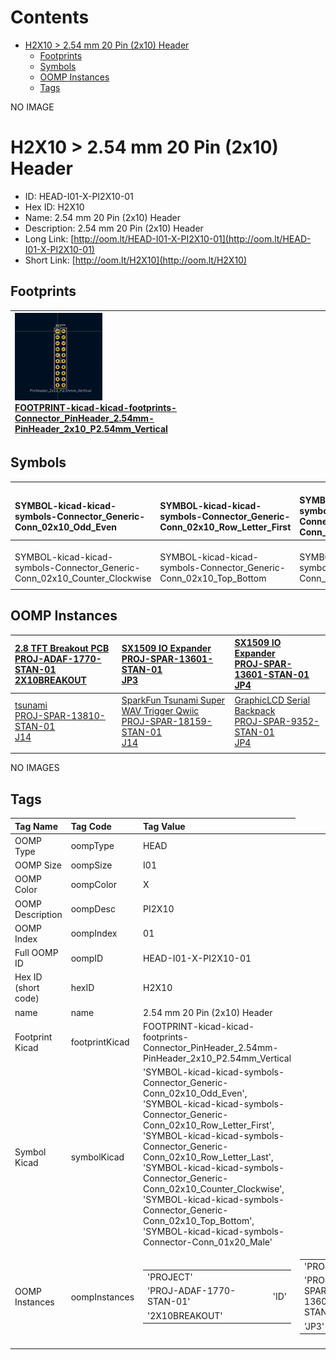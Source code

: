 



Contents
========

* [H2X10 > 2.54 mm 20 Pin (2x10) Header](#h2x10--254-mm-20-pin-2x10-header)
	* [Footprints](#footprints)
	* [Symbols](#symbols)
	* [OOMP Instances](#oomp-instances)
	* [Tags](#tags)
  
NO IMAGE  
# H2X10 > 2.54 mm 20 Pin (2x10) Header

- ID: HEAD-I01-X-PI2X10-01
- Hex ID: H2X10
- Name: 2.54 mm 20 Pin (2x10) Header
- Description: 2.54 mm 20 Pin (2x10) Header
- Long Link: [http://oom.lt/HEAD-I01-X-PI2X10-01](http://oom.lt/HEAD-I01-X-PI2X10-01)
- Short Link: [http://oom.lt/H2X10](http://oom.lt/H2X10)

## Footprints
  

|[![](https://raw.githubusercontent.com/oomlout/oomlout_OOMP_eda_V2/main/FOOTPRINT/kicad/kicad-footprints/Connector_PinHeader_2.54mm/PinHeader_2x10_P2.54mm_Vertical/image_140.png)<br>FOOTPRINT-kicad-kicad-footprints-Connector_PinHeader_2.54mm-PinHeader_2x10_P2.54mm_Vertical](https://github.com/oomlout/oomlout_OOMP_eda_V2/tree/main/FOOTPRINT/kicad/kicad-footprints/Connector_PinHeader_2.54mm/PinHeader_2x10_P2.54mm_Vertical/)|||
| :--- | :--- | :--- |

## Symbols
  

|![]()<br>SYMBOL-kicad-kicad-symbols-Connector_Generic-Conn_02x10_Odd_Even|![]()<br>SYMBOL-kicad-kicad-symbols-Connector_Generic-Conn_02x10_Row_Letter_First|![]()<br>SYMBOL-kicad-kicad-symbols-Connector_Generic-Conn_02x10_Row_Letter_Last|
| :--- | :--- | :--- |
|![]()<br>SYMBOL-kicad-kicad-symbols-Connector_Generic-Conn_02x10_Counter_Clockwise|![]()<br>SYMBOL-kicad-kicad-symbols-Connector_Generic-Conn_02x10_Top_Bottom|![]()<br>SYMBOL-kicad-kicad-symbols-Connector-Conn_01x20_Male|
||||

## OOMP Instances
  

|[2.8 TFT Breakout PCB<br>PROJ-ADAF-1770-STAN-01<br>2X10BREAKOUT](https://github.com/oomlout/oomlout_OOMP_projects_V2/tree/main/PROJ/ADAF/1770/STAN/01/)|[SX1509 IO Expander<br>PROJ-SPAR-13601-STAN-01<br>JP3](https://github.com/oomlout/oomlout_OOMP_projects_V2/tree/main/PROJ/SPAR/13601/STAN/01/)|[SX1509 IO Expander<br>PROJ-SPAR-13601-STAN-01<br>JP4](https://github.com/oomlout/oomlout_OOMP_projects_V2/tree/main/PROJ/SPAR/13601/STAN/01/)|
| :--- | :--- | :--- |
|[tsunami<br>PROJ-SPAR-13810-STAN-01<br>J14](https://github.com/oomlout/oomlout_OOMP_projects_V2/tree/main/PROJ/SPAR/13810/STAN/01/)|[SparkFun Tsunami Super WAV Trigger Qwiic<br>PROJ-SPAR-18159-STAN-01<br>J14](https://github.com/oomlout/oomlout_OOMP_projects_V2/tree/main/PROJ/SPAR/18159/STAN/01/)|[GraphicLCD Serial Backpack<br>PROJ-SPAR-9352-STAN-01<br>JP4](https://github.com/oomlout/oomlout_OOMP_projects_V2/tree/main/PROJ/SPAR/9352/STAN/01/)|
||||
  
NO IMAGES  
## Tags
  

|Tag Name|Tag Code|Tag Value|
| :--- | :--- | :--- |
|OOMP Type|oompType|HEAD|
|OOMP Size|oompSize|I01|
|OOMP Color|oompColor|X|
|OOMP Description|oompDesc|PI2X10|
|OOMP Index|oompIndex|01|
|Full OOMP ID|oompID|HEAD-I01-X-PI2X10-01|
|Hex ID (short code)|hexID|H2X10|
|name|name|2.54 mm 20 Pin (2x10) Header|
|Footprint Kicad|footprintKicad|FOOTPRINT-kicad-kicad-footprints-Connector_PinHeader_2.54mm-PinHeader_2x10_P2.54mm_Vertical|
|Symbol Kicad|symbolKicad|'SYMBOL-kicad-kicad-symbols-Connector_Generic-Conn_02x10_Odd_Even', 'SYMBOL-kicad-kicad-symbols-Connector_Generic-Conn_02x10_Row_Letter_First', 'SYMBOL-kicad-kicad-symbols-Connector_Generic-Conn_02x10_Row_Letter_Last', 'SYMBOL-kicad-kicad-symbols-Connector_Generic-Conn_02x10_Counter_Clockwise', 'SYMBOL-kicad-kicad-symbols-Connector_Generic-Conn_02x10_Top_Bottom', 'SYMBOL-kicad-kicad-symbols-Connector-Conn_01x20_Male'|
|OOMP Instances|oompInstances|<table><tr><td>'PROJECT'</td></tr><tr><td> 'PROJ-ADAF-1770-STAN-01'</td><td> 'ID'</td></tr><tr><td> '2X10BREAKOUT'</td></tr></table></td><td> <table><tr><td>'PROJECT'</td></tr><tr><td> 'PROJ-SPAR-13601-STAN-01'</td><td> 'ID'</td></tr><tr><td> 'JP3'</td></tr></table></td><td> <table><tr><td>'PROJECT'</td></tr><tr><td> 'PROJ-SPAR-13601-STAN-01'</td><td> 'ID'</td></tr><tr><td> 'JP4'</td></tr></table></td><td> <table><tr><td>'PROJECT'</td></tr><tr><td> 'PROJ-SPAR-13810-STAN-01'</td><td> 'ID'</td></tr><tr><td> 'J14'</td></tr></table></td><td> <table><tr><td>'PROJECT'</td></tr><tr><td> 'PROJ-SPAR-18159-STAN-01'</td><td> 'ID'</td></tr><tr><td> 'J14'</td></tr></table></td><td> <table><tr><td>'PROJECT'</td></tr><tr><td> 'PROJ-SPAR-9352-STAN-01'</td><td> 'ID'</td></tr><tr><td> 'JP4'</td></tr></table>|
||||
